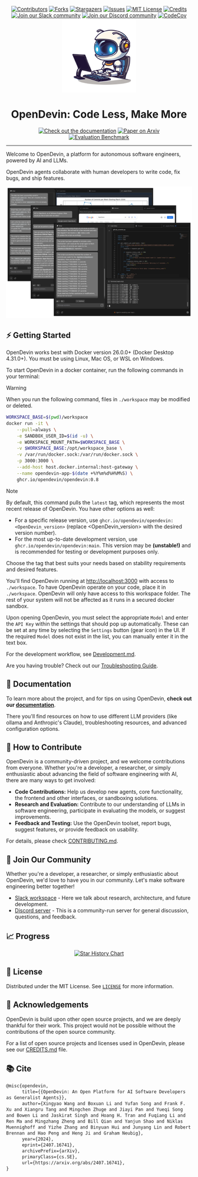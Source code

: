 <a name="readme-top"></a>

<!--
*** Thanks for checking out the Best-README-Template. If you have a suggestion
*** that would make this better, please fork the repo and create a pull request
*** or simply open an issue with the tag "enhancement".
*** Don't forget to give the project a star!
*** Thanks again! Now go create something AMAZING! :D
-->

<!-- PROJECT SHIELDS -->
<!--
*** I'm using markdown "reference style" links for readability.
*** Reference links are enclosed in brackets [ ] instead of parentheses ( ).
*** See the bottom of this document for the declaration of the reference variables
*** for contributors-url, forks-url, etc. This is an optional, concise syntax you may use.
*** https://www.markdownguide.org/basic-syntax/#reference-style-links
-->

<div align="center">
  <a href="https://github.com/OpenDevin/OpenDevin/graphs/contributors"><img src="https://img.shields.io/github/contributors/opendevin/opendevin?style=for-the-badge&color=blue" alt="Contributors"></a>
  <a href="https://github.com/OpenDevin/OpenDevin/network/members"><img src="https://img.shields.io/github/forks/opendevin/opendevin?style=for-the-badge&color=blue" alt="Forks"></a>
  <a href="https://github.com/OpenDevin/OpenDevin/stargazers"><img src="https://img.shields.io/github/stars/opendevin/opendevin?style=for-the-badge&color=blue" alt="Stargazers"></a>
  <a href="https://github.com/OpenDevin/OpenDevin/issues"><img src="https://img.shields.io/github/issues/opendevin/opendevin?style=for-the-badge&color=blue" alt="Issues"></a>
  <a href="https://github.com/OpenDevin/OpenDevin/blob/main/LICENSE"><img src="https://img.shields.io/github/license/opendevin/opendevin?style=for-the-badge&color=blue" alt="MIT License"></a>
  <a href="https://github.com/OpenDevin/OpenDevin/blob/main/CREDITS.md"><img src="https://img.shields.io/github/credits/opendevin/opendevin?style=for-the-badge&color=blue" alt="Credits"></a>
  <br/>
  <a href="https://join.slack.com/t/opendevin/shared_invite/zt-2ngejmfw6-9gW4APWOC9XUp1n~SiQ6iw"><img src="https://img.shields.io/badge/Slack-Join%20Us-red?logo=slack&logoColor=white&style=for-the-badge" alt="Join our Slack community"></a>
  <a href="https://discord.gg/ESHStjSjD4"><img src="https://img.shields.io/badge/Discord-Join%20Us-purple?logo=discord&logoColor=white&style=for-the-badge" alt="Join our Discord community"></a>
  <a href="https://codecov.io/github/opendevin/opendevin?branch=main"><img alt="CodeCov" src="https://img.shields.io/codecov/c/github/opendevin/opendevin?style=for-the-badge"></a>
</div>

<!-- PROJECT LOGO -->
<div align="center">
  <img src="./docs/static/img/logo.png" alt="Logo" width="200" height="200">
  <h1 align="center">OpenDevin: Code Less, Make More</h1>
  <a href="https://docs.all-hands.dev/modules/usage/intro"><img src="https://img.shields.io/badge/Documentation-OpenDevin-blue?logo=googledocs&logoColor=white&style=for-the-badge" alt="Check out the documentation"></a>
  <a href="https://arxiv.org/abs/2407.16741"><img src="https://img.shields.io/badge/Paper-%20on%20Arxiv-red?logo=arxiv&style=for-the-badge" alt="Paper on Arxiv"></a>
  <br/>
  <a href="https://huggingface.co/spaces/OpenDevin/evaluation"><img src="https://img.shields.io/badge/Evaluation-Benchmark%20on%20HF%20Space-green?logo=huggingface&style=for-the-badge" alt="Evaluation Benchmark"></a>
</div>
<hr>

Welcome to OpenDevin, a platform for autonomous software engineers, powered by AI and LLMs.

OpenDevin agents collaborate with human developers to write code, fix bugs, and ship features.

![App screenshot](./docs/static/img/screenshot.png)

## ⚡ Getting Started
OpenDevin works best with Docker version 26.0.0+ (Docker Desktop 4.31.0+).
You must be using Linux, Mac OS, or WSL on Windows.

To start OpenDevin in a docker container, run the following commands in your terminal:

> [!WARNING]
> When you run the following command, files in `./workspace` may be modified or deleted.

```bash
WORKSPACE_BASE=$(pwd)/workspace
docker run -it \
    --pull=always \
    -e SANDBOX_USER_ID=$(id -u) \
    -e WORKSPACE_MOUNT_PATH=$WORKSPACE_BASE \
    -v $WORKSPACE_BASE:/opt/workspace_base \
    -v /var/run/docker.sock:/var/run/docker.sock \
    -p 3000:3000 \
    --add-host host.docker.internal:host-gateway \
    --name opendevin-app-$(date +%Y%m%d%H%M%S) \
    ghcr.io/opendevin/opendevin:0.8
```

> [!NOTE]
> By default, this command pulls the `latest` tag, which represents the most recent release of OpenDevin. You have other options as well:
> - For a specific release version, use `ghcr.io/opendevin/opendevin:<OpenDevin_version>` (replace <OpenDevin_version> with the desired version number).
> - For the most up-to-date development version, use `ghcr.io/opendevin/opendevin:main`. This version may be **(unstable!)** and is recommended for testing or development purposes only.
>
> Choose the tag that best suits your needs based on stability requirements and desired features.

You'll find OpenDevin running at [http://localhost:3000](http://localhost:3000) with access to `./workspace`. To have OpenDevin operate on your code, place it in `./workspace`.
OpenDevin will only have access to this workspace folder. The rest of your system will not be affected as it runs in a secured docker sandbox.

Upon opening OpenDevin, you must select the appropriate `Model` and enter the `API Key` within the settings that should pop up automatically. These can be set at any time by selecting
the `Settings` button (gear icon) in the UI. If the required `Model` does not exist in the list, you can manually enter it in the text box.

For the development workflow, see [Development.md](https://github.com/OpenDevin/OpenDevin/blob/main/Development.md).

Are you having trouble? Check out our [Troubleshooting Guide](https://docs.all-hands.dev/modules/usage/troubleshooting).

## 🚀 Documentation

To learn more about the project, and for tips on using OpenDevin,
**check out our [documentation](https://docs.all-hands.dev/modules/usage/intro)**.

There you'll find resources on how to use different LLM providers (like ollama and Anthropic's Claude),
troubleshooting resources, and advanced configuration options.

## 🤝 How to Contribute

OpenDevin is a community-driven project, and we welcome contributions from everyone.
Whether you're a developer, a researcher, or simply enthusiastic about advancing the field of
software engineering with AI, there are many ways to get involved:

- **Code Contributions:** Help us develop new agents, core functionality, the frontend and other interfaces, or sandboxing solutions.
- **Research and Evaluation:** Contribute to our understanding of LLMs in software engineering, participate in evaluating the models, or suggest improvements.
- **Feedback and Testing:** Use the OpenDevin toolset, report bugs, suggest features, or provide feedback on usability.

For details, please check [CONTRIBUTING.md](./CONTRIBUTING.md).

## 🤖 Join Our Community

Whether you're a developer, a researcher, or simply enthusiastic about OpenDevin, we'd love to have you in our community.
Let's make software engineering better together!

- [Slack workspace](https://join.slack.com/t/opendevin/shared_invite/zt-2ngejmfw6-9gW4APWOC9XUp1n~SiQ6iw) - Here we talk about research, architecture, and future development.
- [Discord server](https://discord.gg/ESHStjSjD4) - This is a community-run server for general discussion, questions, and feedback.

## 📈 Progress

<p align="center">
  <a href="https://star-history.com/#OpenDevin/OpenDevin&Date">
    <img src="https://api.star-history.com/svg?repos=OpenDevin/OpenDevin&type=Date" width="500" alt="Star History Chart">
  </a>
</p>

## 📜 License

Distributed under the MIT License. See [`LICENSE`](./LICENSE) for more information.

[contributors-shield]: https://img.shields.io/github/contributors/opendevin/opendevin?style=for-the-badge
[contributors-url]: https://github.com/OpenDevin/OpenDevin/graphs/contributors
[forks-shield]: https://img.shields.io/github/forks/opendevin/opendevin?style=for-the-badge
[forks-url]: https://github.com/OpenDevin/OpenDevin/network/members
[stars-shield]: https://img.shields.io/github/stars/opendevin/opendevin?style=for-the-badge
[stars-url]: https://github.com/OpenDevin/OpenDevin/stargazers
[issues-shield]: https://img.shields.io/github/issues/opendevin/opendevin?style=for-the-badge
[issues-url]: https://github.com/OpenDevin/OpenDevin/issues
[license-shield]: https://img.shields.io/github/license/opendevin/opendevin?style=for-the-badge
[license-url]: https://github.com/OpenDevin/OpenDevin/blob/main/LICENSE

## 🙏 Acknowledgements

OpenDevin is build upon other open source projects, and we are deeply thankful for their work. This project would not be possible without the contributions of the open source community.

For a list of open source projects and licenses used in OpenDevin, please see our [CREDITS.md](./CREDITS.md) file.

## 📚 Cite

```
@misc{opendevin,
      title={{OpenDevin: An Open Platform for AI Software Developers as Generalist Agents}},
      author={Xingyao Wang and Boxuan Li and Yufan Song and Frank F. Xu and Xiangru Tang and Mingchen Zhuge and Jiayi Pan and Yueqi Song and Bowen Li and Jaskirat Singh and Hoang H. Tran and Fuqiang Li and Ren Ma and Mingzhang Zheng and Bill Qian and Yanjun Shao and Niklas Muennighoff and Yizhe Zhang and Binyuan Hui and Junyang Lin and Robert Brennan and Hao Peng and Heng Ji and Graham Neubig},
      year={2024},
      eprint={2407.16741},
      archivePrefix={arXiv},
      primaryClass={cs.SE},
      url={https://arxiv.org/abs/2407.16741},
}
```
